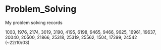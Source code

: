 # Problem_Solving
My problem solving records


<BOJ>
1003, 1976, 2174, 3019, 3190, 4195, 6198, 9465, 9466, 9625, 16961, 19637, 20040, 20500, 21866, 25318, 25319, 25562, 1504, 17299, 24542 (~22/10/03)
